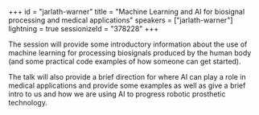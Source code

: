 +++
id = "jarlath-warner"
title = "Machine Learning and AI for biosignal processing and medical applications"
speakers = ["jarlath-warner"]
lightning = true
sessionizeId = "378228"
+++

The session will provide some introductory information about the use of machine learning for processing biosignals produced by the human body (and some practical code examples of how someone can get started).

The talk will also provide a brief direction for where AI can play a role in medical applications and provide some examples as well as give a brief intro to us and how we are using AI to progress robotic prosthetic technology.